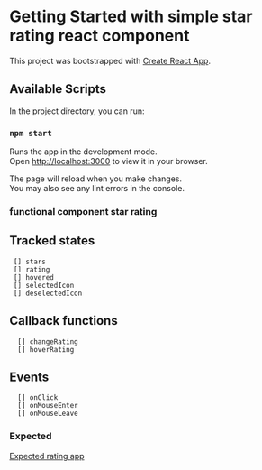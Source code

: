 # Getting Started with simple star rating react component

This project was bootstrapped with [Create React App](https://github.com/facebook/create-react-app).

## Available Scripts

In the project directory, you can run:

### `npm start`

Runs the app in the development mode.\
Open [http://localhost:3000](http://localhost:3000) to view it in your browser.

The page will reload when you make changes.\
You may also see any lint errors in the console.

### functional component star rating

## Tracked states
     [] stars
     [] rating
     [] hovered
     [] selectedIcon
     [] deselectedIcon

## Callback functions
      [] changeRating
      [] hoverRating

## Events 
      [] onClick
      [] onMouseEnter
      [] onMouseLeave


### Expected 

<a href= "https://codepen.io/Phinity8/pen/JjjrVpQ"> Expected rating app</a>